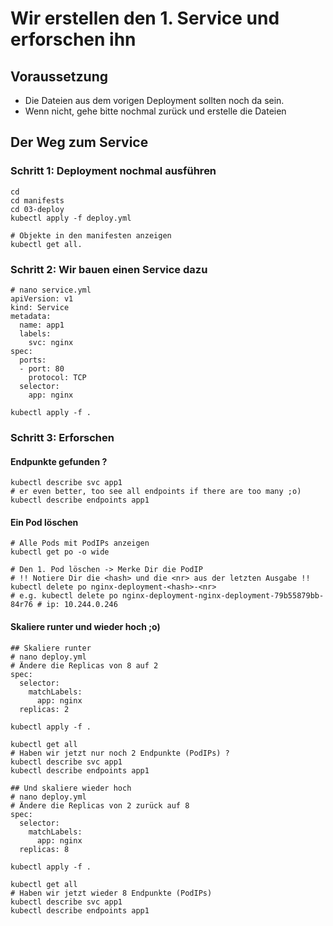 # Wir erstellen den 1. Service und erforschen ihn

## Voraussetzung

 * Die Dateien aus dem vorigen Deployment sollten noch da sein.
 * Wenn nicht, gehe bitte nochmal zurück und erstelle die Dateien

## Der Weg zum Service 

### Schritt 1: Deployment nochmal ausführen 

```
cd
cd manifests
cd 03-deploy
kubectl apply -f deploy.yml
```

```
# Objekte in den manifesten anzeigen
kubectl get all.
```

### Schritt 2: Wir bauen einen Service dazu 

```
# nano service.yml
apiVersion: v1
kind: Service
metadata:
  name: app1
  labels:
    svc: nginx
spec:
  ports:
  - port: 80
    protocol: TCP
  selector:
    app: nginx 
```

```
kubectl apply -f .
```

### Schritt 3: Erforschen 

#### Endpunkte gefunden ? 

```
kubectl describe svc app1
# er even better, too see all endpoints if there are too many ;o)
kubectl describe endpoints app1 
```

#### Ein Pod löschen 

```
# Alle Pods mit PodIPs anzeigen
kubectl get po -o wide

# Den 1. Pod löschen -> Merke Dir die PodIP
# !! Notiere Dir die <hash> und die <nr> aus der letzten Ausgabe !!
kubectl delete po nginx-deployment-<hash>-<nr>
# e.g. kubectl delete po nginx-deployment-nginx-deployment-79b55879bb-84r76 # ip: 10.244.0.246
```

#### Skaliere runter und wieder hoch ;o) 

```
## Skaliere runter 
# nano deploy.yml
# Ändere die Replicas von 8 auf 2
spec:
  selector:
    matchLabels:
      app: nginx
  replicas: 2
```

```
kubectl apply -f .
```

```
kubectl get all
# Haben wir jetzt nur noch 2 Endpunkte (PodIPs) ?
kubectl describe svc app1
kubectl describe endpoints app1
```

```
## Und skaliere wieder hoch 
# nano deploy.yml
# Ändere die Replicas von 2 zurück auf 8
spec:
  selector:
    matchLabels:
      app: nginx
  replicas: 8
```

```
kubectl apply -f .
```

```
kubectl get all
# Haben wir jetzt wieder 8 Endpunkte (PodIPs) 
kubectl describe svc app1
kubectl describe endpoints app1
```
